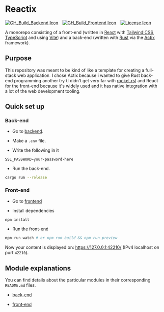 # Reactix

[![GH_Build_Backend Icon]][GH_Build Status]&emsp;[![GH_Build_Frontend Icon]][GH_Build Status]&emsp;[![License Icon]][LICENSE]

[GH_Build_Backend Icon]: https://img.shields.io/github/actions/workflow/status/1git2clone/reactix/rust-ci.yml?branch=main
[GH_Build_Frontend Icon]: https://img.shields.io/github/actions/workflow/status/1git2clone/reactix/frontend.yml?branch=main
[GH_Build Status]: https://github.com/1git2clone/reactix/actions?query=branch%3Amaster
[License Icon]: https://img.shields.io/badge/license-MIT-blue.svg
[LICENSE]: LICENSE

A monorepo consisting of a front-end (written in [React](https://react.dev/)
with [Tailwind CSS](https://tailwindcss.com/),
[TypeScript](https://www.typescriptlang.org/) and using
[Vite](https://vitejs.dev/)) and a back-end (written with
[Rust](https://www.rust-lang.org/) via the [Actix](https://actix.rs/)
framework).

## Purpose

This repository was meant to be kind of like a template for creating a
full-stack web application. I chose Actix because i wanted to give Rust
back-end programming another try (I didn't get very far with
[rocket.rs](https://rocket.rs/)) and React for the front-end because it's
widely used and it has native integration with a lot of the web development
tooling.

## Quick set up

### Back-end

- Go to [backend](backend/).

- Make a `.env` file.

- Write the following in it

```env
SSL_PASSWORD=your-password-here
```

- Run the back-end.

```sh
cargo run --release
```

### Front-end

- Go to [frontend](frontend/)

- Install dependencies

```sh
npm install
```

- Run the front-end

```sh
npm run watch # or npm run build && npm run preview
```

Now your content is displayed on: <https://127.0.0.1:42210/> (IPv4 localhost on
port `42210`).

## Module explanations

You can find details about the particular modules in their corresponding
`README.md` files.

- [back-end](backend/)

- [front-end](frontend/)
